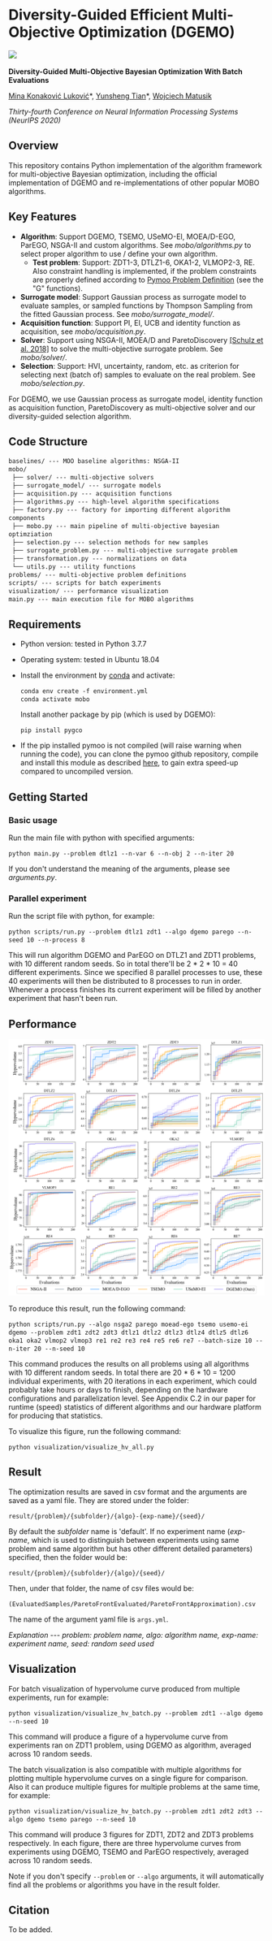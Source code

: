 # Diversity-Guided Efficient Multi-Objective Optimization (DGEMO)



<img src="https://github.com/yunshengtian/DGEMO/blob/master/assets/spaces_readme.png?raw=true" width="500">



**Diversity-Guided Multi-Objective Bayesian Optimization With Batch Evaluations**

[Mina Konaković Luković](http://people.csail.mit.edu/mina/)\*, [Yunsheng Tian](https://www.yunshengtian.com/)\*, [Wojciech Matusik](http://people.csail.mit.edu/wojciech/)

*Thirty-fourth Conference on Neural Information Processing Systems (NeurIPS 2020)*

## Overview

This repository contains Python implementation of the algorithm framework for multi-objective Bayesian optimization, including the official implementation of DGEMO and re-implementations of other popular MOBO algorithms.

## Key Features

- **Algorithm**: Support DGEMO, TSEMO, USeMO-EI, MOEA/D-EGO, ParEGO, NSGA-II and custom algorithms. See *mobo/algorithms.py* to select proper algorithm to use / define your own algorithm.
  - **Test problem**: Support: ZDT1-3, DTLZ1-6, OKA1-2, VLMOP2-3, RE. Also constraint handling is implemented, if the problem constraints are properly defined according to [Pymoo Problem Definition](https://pymoo.org/problems/custom.html) (see the "G" functions).
- **Surrogate model**: Support Gaussian process as surrogate model to evaluate samples, or sampled functions by Thompson Sampling from the fitted Gaussian process. See *mobo/surrogate_model/*.
- **Acquisition function**: Support PI, EI, UCB and identity function as acquisition, see *mobo/acquisition.py*.
- **Solver**: Support using NSGA-II, MOEA/D and ParetoDiscovery [[Schulz et al. 2018]](https://dl.acm.org/doi/10.1145/3197517.3201385) to solve the multi-objective surrogate problem. See *mobo/solver/*.
- **Selection**: Support: HVI, uncertainty, random, etc. as criterion for selecting next (batch of) samples to evaluate on the real problem. See *mobo/selection.py*.

For DGEMO, we use Gaussian process as surrogate model, identity function as acquisition function, ParetoDiscovery as multi-objective solver and our diversity-guided selection algorithm.

## Code Structure

```
baselines/ --- MOO baseline algorithms: NSGA-II
mobo/
 ├── solver/ --- multi-objective solvers
 ├── surrogate_model/ --- surrogate models
 ├── acquisition.py --- acquisition functions
 ├── algorithms.py --- high-level algorithm specifications
 ├── factory.py --- factory for importing different algorithm components
 ├── mobo.py --- main pipeline of multi-objective bayesian optimziation
 ├── selection.py --- selection methods for new samples
 ├── surrogate_problem.py --- multi-objective surrogate problem
 ├── transformation.py --- normalizations on data
 └── utils.py --- utility functions
problems/ --- multi-objective problem definitions
scripts/ --- scripts for batch experiments
visualization/ --- performance visualization
main.py --- main execution file for MOBO algorithms
```

## Requirements

- Python version: tested in Python 3.7.7

- Operating system: tested in Ubuntu 18.04

- Install the environment by [conda](https://www.anaconda.com/) and activate:

  ```
  conda env create -f environment.yml
  conda activate mobo
  ```

  Install another package by pip (which is used by DGEMO):

  ```
  pip install pygco
  ```

- If the pip installed pymoo is not compiled (will raise warning when running the code), you can clone the pymoo github repository, compile and install this module as described [here](https://pymoo.org/installation.html#development), to gain extra speed-up compared to uncompiled version.

## Getting Started

### Basic usage

Run the main file with python with specified arguments:

```
python main.py --problem dtlz1 --n-var 6 --n-obj 2 --n-iter 20
```

If you don't understand the meaning of the arguments, please see *arguments.py*.

### Parallel experiment

Run the script file with python, for example:

```
python scripts/run.py --problem dtlz1 zdt1 --algo dgemo parego --n-seed 10 --n-process 8
```

This will run algorithm DGEMO and ParEGO on DTLZ1 and ZDT1 problems, with 10 different random seeds. So in total there'll be 2 * 2 * 10 = 40 different experiments. Since we specified 8 parallel processes to use, these 40 experiments will then be distributed to 8 processes to run in order. Whenever a process finishes its current experiment will be filled by another experiment that hasn't been run.

## Performance

![performance](assets/performance.png)

To reproduce this result, run the following command:

```
python scripts/run.py --algo nsga2 parego moead-ego tsemo usemo-ei dgemo --problem zdt1 zdt2 zdt3 dtlz1 dtlz2 dtlz3 dtlz4 dtlz5 dtlz6 oka1 oka2 vlmop2 vlmop3 re1 re2 re3 re4 re5 re6 re7 --batch-size 10 --n-iter 20 --n-seed 10
```

This command produces the results on all problems using all algorithms with 10 different random seeds. In total there are 20 * 6 * 10 = 1200 individual experiments, with 20 iterations in each experiment, which could probably take hours or days to finish, depending on the hardware configurations and parallelization level. See Appendix C.2 in our paper for runtime (speed) statistics of different algorithms and our hardware platform for producing that statistics.

To visualize this figure, run the following command:

```
python visualization/visualize_hv_all.py
```

## Result

The optimization results are saved in csv format and the arguments are saved as a yaml file. They are stored under the folder:

```
result/{problem}/{subfolder}/{algo}-{exp-name}/{seed}/
```

By default the *subfolder* name is 'default'. If no experiment name (*exp-name*, which is used to distinguish between experiments using same problem and same algorithm but has other different detailed parameters) specified, then the folder would be:

```
result/{problem}/{subfolder}/{algo}/{seed}/
```

Then, under that folder, the name of csv files would be:

```
(EvaluatedSamples/ParetoFrontEvaluated/ParetoFrontApproximation).csv
```

The name of the argument yaml file is `args.yml`.

*Explanation --- problem: problem name, algo: algorithm name, exp-name: experiment name, seed: random seed used*

## Visualization

For batch visualization of hypervolume curve produced from multiple experiments, run for example:

```
python visualization/visualize_hv_batch.py --problem zdt1 --algo dgemo --n-seed 10
```

This command will produce a figure of a hypervolume curve from experiments ran on ZDT1 problem, using DGEMO as algorithm, averaged across 10 random seeds. 

The batch visualization is also compatible with multiple algorithms for plotting multiple hypervolume curves on a single figure for comparison. Also it can produce multiple figures for multiple problems at the same time, for example:

```
python visualization/visualize_hv_batch.py --problem zdt1 zdt2 zdt3 --algo dgemo tsemo parego --n-seed 10
```

This command will produce 3 figures for ZDT1, ZDT2 and ZDT3 problems respectively. In each figure, there are three hypervolume curves from experiments using DGEMO, TSEMO and ParEGO respectively, averaged across 10 random seeds.

Note if you don't specify `--problem` or `--algo` arguments, it will automatically find all the problems or algorithms you have in the result folder.

## Citation

To be added.
